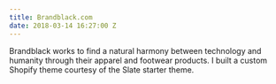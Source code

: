 ```yaml
---
title: Brandblack.com
date: 2018-03-14 16:27:00 Z
---
```


Brandblack works to find a natural harmony between technology and humanity through their apparel and footwear products. I built a custom Shopify theme courtesy of the Slate starter theme.